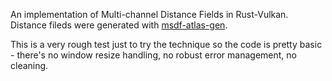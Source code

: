 An implementation of Multi-channel Distance Fields in Rust-Vulkan. Distance fileds were generated with [msdf-atlas-gen](https://github.com/Chlumsky/msdf-atlas-gen).

This is a very rough test just to try the technique so the code is pretty basic - there's no window resize handling, no robust error management, no cleaning.
